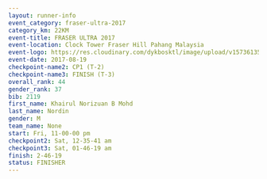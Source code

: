```yaml
---
layout: runner-info 
event_category: fraser-ultra-2017 
category_km: 22KM 
event-title: FRASER ULTRA 2017 
event-location: Clock Tower Fraser Hill Pahang Malaysia 
event-logo: https://res.cloudinary.com/dykbosktl/image/upload/v1573613535/Logo/logo_mfst7w.jpg 
event-date: 2017-08-19 
checkpoint-name2: CP1 (T-2) 
checkpoint-name3: FINISH (T-3) 
overall_rank: 44
gender_rank: 37
bib: 2119
first_name: Khairul Norizuan B Mohd
last_name: Nordin
gender: M
team_name: None
start: Fri, 11-00-00 pm
checkpoint2: Sat, 12-35-41 am
checkpoint3: Sat, 01-46-19 am
finish: 2-46-19
status: FINISHER
---
```

